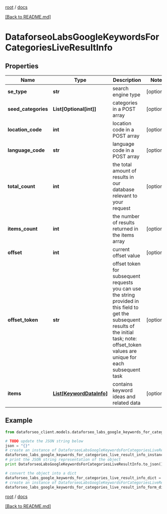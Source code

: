 [root](./../ "root") / [docs](./ "docs")

[[Back to README.md]](./../README.md "[Back to README.md]")

# DataforseoLabsGoogleKeywordsForCategoriesLiveResultInfo

## Properties

Name | Type | Description | Notes
------------ | ------------- | ------------- | -------------
**se_type** | **str** | search engine type | [optional]
**seed_categories** | **List[Optional[int]]** | categories in a POST array | [optional]
**location_code** | **int** | location code in a POST array | [optional]
**language_code** | **str** | language code in a POST array | [optional]
**total_count** | **int** | the total amount of results in our database relevant to your request | [optional]
**items_count** | **int** | the number of results returned in the items array | [optional]
**offset** | **int** | current offset value | [optional]
**offset_token** | **str** | offset token for subsequent requests you can use the string provided in this field to get the subsequent results of the initial task; note: offset_token values are unique for each subsequent task | [optional]
**items** | [**List[KeywordDataInfo]**](KeywordDataInfo.md) | contains keyword ideas and related data | [optional]

## Example

```python
from dataforseo_client.models.dataforseo_labs_google_keywords_for_categories_live_result_info import DataforseoLabsGoogleKeywordsForCategoriesLiveResultInfo

# TODO update the JSON string below
json = "{}"
# create an instance of DataforseoLabsGoogleKeywordsForCategoriesLiveResultInfo from a JSON string
dataforseo_labs_google_keywords_for_categories_live_result_info_instance = DataforseoLabsGoogleKeywordsForCategoriesLiveResultInfo.from_json(json)
# print the JSON string representation of the object
print DataforseoLabsGoogleKeywordsForCategoriesLiveResultInfo.to_json()

# convert the object into a dict
dataforseo_labs_google_keywords_for_categories_live_result_info_dict = dataforseo_labs_google_keywords_for_categories_live_result_info_instance.to_dict()
# create an instance of DataforseoLabsGoogleKeywordsForCategoriesLiveResultInfo from a dict
dataforseo_labs_google_keywords_for_categories_live_result_info_form_dict = dataforseo_labs_google_keywords_for_categories_live_result_info.from_dict(dataforseo_labs_google_keywords_for_categories_live_result_info_dict)
```

  

[root](./../ "root") / [docs](./ "docs")

[[Back to README.md]](./../README.md "[Back to README.md]")